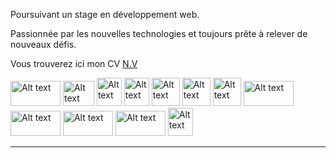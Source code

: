 
Poursuivant un stage en développement web.

Passionnée par les nouvelles technologies et toujours prête à relever de nouveaux défis.


Vous trouverez ici mon CV [N.V](https://github.com/Nathbecode/Nathbecode/blob/main/CV-Nathaly.Viscaino.pdf)


<img src="https://encrypted-tbn0.gstatic.com/images?q=tbn:ANd9GcTvyRmieFYEx56pJ4SVB4N1QWY0-NNBNs1WKw&s" alt="Alt text" width="80" height="40">  <img src="https://i.altapps.net/icons/ejs-a450f.jpeg" alt="Alt text" width="50" height="40">  <img src="https://e7.pngegg.com/pngimages/306/37/png-clipart-node-js-logo-node-js-javascript-web-application-express-js-computer-software-others-miscellaneous-text-thumbnail.png" alt="Alt text" width="40" height="45">  <img src="https://toppng.com/uploads/preview/react-native-svg-transformer-allows-you-import-svg-aperture-science-innovators-logo-11562851994zqcpwozsvy.png" alt="Alt text" width="40" height="45">  <img src="https://encrypted-tbn0.gstatic.com/images?q=tbn:ANd9GcRvE_Vrj0jS2fAjplRwTn7L5YtPIG_YRAgl0A&s" alt="Alt text" width="45" height="45"> <img src="https://cdn-icons-png.flaticon.com/512/627/627558.png" alt="Alt text" width="45" height="45">  <img src="https://icon-library.com/images/json-icon-png/json-icon-png-14.jpg" alt="Alt text" width="45" height="45"> <img src="https://github.com/Nathbecode/Nathbecode/blob/main/tailwind-css-logo-vector.png" alt="Alt text" width="80" height="40">  <img src="https://encrypted-tbn0.gstatic.com/images?q=tbn:ANd9GcRxHgLHGJvdLDvEwd6IikTlnzTkAP6Z3PodRA&s" alt="Alt text" width="80" height="40">  <img src="https://www.shutterstock.com/image-vector/dom-document-object-model-programming-260nw-2244749927.jpg" alt="Alt text" width="80" height="40">  <img src="https://techturn.be/wp-content/uploads/2023/07/WordPress-logotype-alternative-white.png" alt="Alt text" width="80" height="40">  <img src="https://upload.wikimedia.org/wikipedia/commons/thumb/9/96/Sass_Logo_Color.svg/768px-Sass_Logo_Color.svg.png?20150315202757" alt="Alt text" width="40" height="45"> 



---

